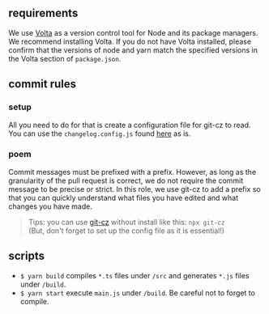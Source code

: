 ## requirements
We use [Volta](https://volta.sh/) as a version control tool for Node and its package managers. We recommend installing Volta. If you do not have Volta installed, please confirm that the versions of node and yarn match the specified versions in the Volta section of `package.json`.

## commit rules

### setup
All you need to do for that is create a configuration file for git-cz to read.  
You can use the `changelog.config.js` found [here](https://github.com/jpnykw/dotfiles/blob/main/.github/changelog.config.js) as is.

### poem
Commit messages must be prefixed with a prefix. However, as long as the granularity of the pull request is correct, we do not require the commit message to be precise or strict. In this role, we use git-cz to add a prefix so that you can quickly understand what files you have edited and what changes you have made.  

> Tips: you can use [git-cz](https://github.com/streamich/git-cz) without install like this: `npx git-cz`  
> (But, don't forget to set up the config file as it is essential!)

## scripts
- `$ yarn build` compiles `*.ts` files under `/src` and generates `*.js` files under `/build`.
- `$ yarn start` execute `main.js` under `/build`. Be careful not to forget to compile.